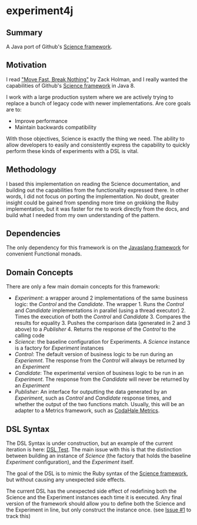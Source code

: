 experiment4j
============

Summary
-------
A Java port of Github's [Science framework](https://github.com/github/dat-science).

Motivation
----------
I read ["Move Fast, Break Nothing"](http://zachholman.com/talk/move-fast-break-nothing/) by Zack Holman, and I 
really wanted the capabilities of Github's [Science framework](https://github.com/github/dat-science) in Java 8.

I work with a large production system where we are actively trying to replace a bunch of legacy code with
newer implementations. Are core goals are to: 
* Improve performance
* Maintain backwards compatibility

With those objectives, Science is exactly the thing we need. The ability to allow developers to easily and consistently express the capability to quickly perform these kinds of experiments with a DSL is vital.

Methodology
-----------
I based this implementation on reading the Science documentation, and building out the capabilities from the
functionality expressed there. In other words, I did not focus on porting the implementation. No doubt, greater insight could be gained from spending more time on grokking the Ruby implementation, but it was faster for me to work directly from the docs, and build what I needed from my own understanding of the pattern.

Dependencies
------------
The only dependency for this framework is on the [Javaslang framework](http://javaslang.com/) for convenient Functional monads. 

Domain Concepts
---------------
There are only a few main domain concepts for this framework:

* _Experiment_: a wrapper around 2 implementations of the same business logic: the _Control_ and the _Candidate_. The wrapper   1. Runs the _Control_ and _Candidate_ implementations in parallel (using a thread executor)
  2. Times the execution of both the _Control_ and _Candidate_
  3. Compares the results for equality
  3. Pushes the comparison data (generated in 2 and 3 above) to a _Publisher_
  4. Returns the response of the _Control_ to the calling code
* _Science_: the baseline configuration for Experiments. A _Science_ instance is a factory for _Experiment_ instances
* _Control_: The default version of business logic to be run during an _Experiemnt_. The response from the _Control_ will always be returned by an _Experiment_
* _Candidate_: The experimental version of business logic to be run in an _Experiment_. The response from the _Candidate_ will never be returned by an _Experiment_
* _Publisher_: An interface for outputting the data generated by an _Experiment_, such as _Control_ and _Candidate_ response times, and whether the output of the two functions match. Usually, this will be an adapter to a Metrics framework, such as [CodaHale Metrics](https://github.com/codahale/metrics).

DSL Syntax
----------
The DSL Syntax is under construction, but an example of the current iteration is here: [DSL Test](https://github.com/dannwebster/experiment4j/blob/master/src/test/java/com/crypticmission/exp/ExperimentTest.java).
The main issue with this is that the distinction between building an instance of _Science_ (the factory that holds the 
baseline _Experiment_ configuration), and the _Experiment_ itself.

The goal of the DSL is to mimic the Ruby syntax of the [Science framework](https://github.com/github/dat-science),
but without causing any unexpected side effects.

The current DSL has the unexpected side effect of redefining both the Science and the Experiment instances each time it is
executed. Any final version of the framework should allow you to define both the Science and the Experiment in line, but
only construct the instance once. (see [Issue #1](https://github.com/dannwebster/experiment4j/issues/1) to track this)

